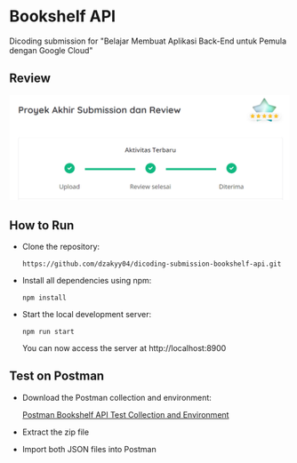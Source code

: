 # Bookshelf API

Dicoding submission for "Belajar Membuat Aplikasi Back-End untuk Pemula dengan Google Cloud"

## Review

![Review Image](assets/review.png)

## How to Run

- Clone the repository:

      https://github.com/dzakyy04/dicoding-submission-bookshelf-api.git
 
- Install all dependencies using npm:

      npm install
    
- Start the local development server:

      npm run start

    You can now access the server at http://localhost:8900
    
## Test on Postman

- Download the Postman collection and environment:

    [Postman Bookshelf API Test Collection and Environment](https://github.com/dicodingacademy/a261-backend-pemula-labs/raw/099-shared-files/BookshelfAPITestCollectionAndEnvironment.zip)

- Extract the zip file
- Import both JSON files into Postman
